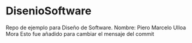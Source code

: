 # DisenioSoftware
Repo de ejemplo para Diseño de Software.
Nombre: Piero Marcelo Ulloa Mora
Esto fue añadido para cambiar el mensaje del commit
